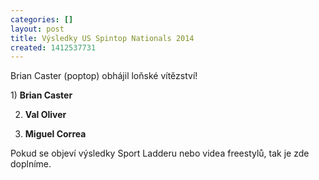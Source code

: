 ```yaml
---
categories: []
layout: post
title: Výsledky US Spintop Nationals 2014
created: 1412537731
---
```

<p>Brian Caster (poptop) obhájil loňské vítězství!</p>

<p>1) <strong>Brian Caster</strong><br />
2) <strong>Val Oliver</strong><br />
3) <strong>Miguel Correa</strong></p>

<p>Pokud se objeví výsledky Sport Ladderu nebo videa freestylů, tak je zde doplníme.</p>

<p>&nbsp;</p>

<p>&nbsp;</p>

